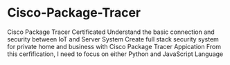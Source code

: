 # Cisco-Package-Tracer
Cisco Package Tracer Certificated
Understand the basic connection and security between IoT and Server System
Create full stack security system for private home and business with Cisco Package Tracer Appication
From this cerfification, I need to focus on either Python and JavaScript Language
